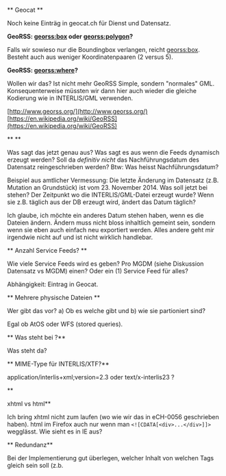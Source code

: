 ** Geocat **

Noch keine Einträg in geocat.ch für Dienst und Datensatz.


**GeoRSS: <georss:box> oder <georss:polygon>?**

Falls wir sowieso nur die Boundingbox verlangen, reicht <georss:box>. Besteht auch aus weniger Koordinatenpaaren (2 versus 5).


**GeoRSS: <georss:where>?**

Wollen wir das? Ist nicht mehr GeoRSS Simple, sondern "normales" GML. Konsequenterweise müssten wir dann hier auch wieder die gleiche Kodierung wie in INTERLIS/GML verwenden.

[http://www.georss.org/](http://www.georss.org/)
[https://en.wikipedia.org/wiki/GeoRSS](https://en.wikipedia.org/wiki/GeoRSS)


** <updated> **

Was sagt das jetzt genau aus? Was sagt es aus wenn die Feeds dynamisch erzeugt werden? Soll da *definitiv nicht* das Nachführungsdatum des Datensatz reingeschrieben werden? Btw: Was heisst Nachführungsdatum? 

Beispiel aus amtlicher Vermessung: Die letzte Änderung im Datensatz (z.B. Mutation an Grundstück) ist vom 23. November 2014. Was soll jetzt bei <updated> stehen? Der Zeitpunkt wo die INTERLIS/GML-Datei erzeugt wurde? Wenn sie z.B. täglich aus der DB erzeugt wird, ändert das Datum täglich? 

Ich glaube, ich möchte ein anderes Datum stehen haben, wenn es die Dateien ändern. Ändern muss nicht bloss inhaltlich gemeint sein, sondern wenn sie eben auch einfach neu exportiert werden. Alles andere geht mir irgendwie nicht auf und ist nicht wirklich handlebar.


** Anzahl Service Feeds? **

Wie viele Service Feeds wird es geben? Pro MGDM (siehe Diskussion Datensatz vs MGDM) einen? Oder ein (1) Service Feed für alles?

Abhängigkeit: Eintrag in Geocat.


** Mehrere physische Dateien **

Wer gibt das vor? a) Ob es welche gibt und b) wie sie partioniert sind? 

Egal ob AtOS oder WFS (stored queries).


** Was steht bei <author>?**

Was steht da?


** MIME-Type für INTERLIS/XTF?**

application/interlis+xml;version=2.3 oder text/x-interlis23 ?


** <summary> xhtml vs html**

Ich bring xhtml nicht zum laufen (wo wie wir das in eCH-0056 geschrieben haben). html im Firefox auch nur wenn man `<![CDATA[<div>...</div>]]>` wegglässt. Wie sieht es in IE aus?


** Redundanz**

Bei der Implementierung gut überlegen, welcher Inhalt von welchen Tags gleich sein soll (z.b. <title> etc.). Soll/muss es so sein oder soll die Implementierung beides zulassen (Auswirkung auf DB-Struktur).

** Meta-DB für AtOS**

Ich glaube am liebsten wäre mir die Abbildung von des Atom Feeds XSD in der DB und dann werden diese Tabelle aus einer Meta-DB abgefüllt. Wäre wohl am profimässigsten. Anschliessend sauber als XML exportieren (JAXB o.ä.).


** OpenSearch **

"The example given in Annex A uses content negotiation to identify which operation to perform. This
means that even though the operation endpoint is only one, i.e. http://xyz.org/search.php, the client
has to set the HTTP-Accept-Header to the correct value in order to receive the expected result."

Dieser Accept-Header approach ist also absichtlich und bewusst gewählt worden. Was machen wir in eCH-0056? Ich finde es immer noch bisschen "abgehoben".

Ist bei DescribeSpatialDataset CRS und MediaType notwendig? Nein, oder?

Gedankestütze: Abfrage von Klient in mehreren Stufen (wenn ich id von Datensatz kenne):

 1. OpenSearch
 2. Klient sucht nach describedby Url und ruft diese URL auf. Response ist Dataset feed. Dort drin stehen alle vorhandenen Kombination von CRS und Mimetypes.
 3. Klient sucht nach results Url in OpenSearch und ruft mit den gewünschten Parameter diese URL auf, um den Datensatz herunterzuladen.

(Warum lädt er dann nicht mit einem GET den Datensatz runter wenn er beim Schritt 2 den Datasetfeed liest?)


** OpenSearch Language **

Was sagt <Language>de</Language> aus? Ah: Available languages of download service.


** OpenSearch Query **

Nur ein example oder alle Varianten? Dann müsste aber nicht nur CRS, sondern auch z.B. mime type dazugehören.
